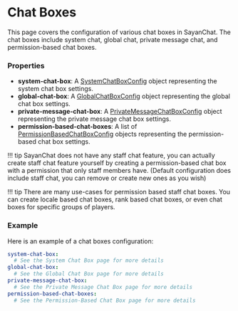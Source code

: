 # Chat Boxes

This page covers the configuration of various chat boxes in SayanChat. The chat boxes include system chat, global chat, private message chat, and permission-based chat boxes.

### Properties

- **system-chat-box**: A [SystemChatBoxConfig](Objects/ChatBoxes/SystemChatBox.md) object representing the system chat box settings.
- **global-chat-box**: A [GlobalChatBoxConfig](Objects/ChatBoxes/GlobalChatBox.md) object representing the global chat box settings.
- **private-message-chat-box**: A [PrivateMessageChatBoxConfig](Objects/ChatBoxes/PrivateMessageChatBox.md) object representing the private message chat box settings.
- **permission-based-chat-boxes**: A list of [PermissionBasedChatBoxConfig](Objects/ChatBoxes/PermissionBasedChatBox.md) objects representing the permission-based chat box settings.

!!! tip
    SayanChat does not have any staff chat feature, you can actually create staff chat feature yourself by creating a permission-based chat box with a permission that only staff members have. (Default configuration does include staff chat, you can remove or create new ones as you wish)

!!! tip
    There are many use-cases for permission based staff chat boxes. You can create locale based chat boxes, rank based chat boxes, or even chat boxes for specific groups of players.

### Example

Here is an example of a chat boxes configuration:

```yaml
system-chat-box:
  # See the System Chat Box page for more details
global-chat-box:
  # See the Global Chat Box page for more details
private-message-chat-box:
  # See the Private Message Chat Box page for more details
permission-based-chat-boxes:
  # See the Permission-Based Chat Box page for more details
```
